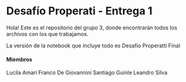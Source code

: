 # Desafío Properati - Entrega 1

Hola! Este es el repositorio del grupo 3, donde encontrarán todos los archivos con los que trabajamos.

La versión de la notebook que incluye todo es Desafio Properatti Final

#### Miembros
Lucila Amari
Franco De Giovannini
Santiago Guinle
Leandro Silva
